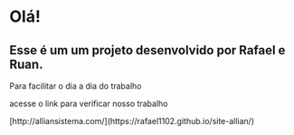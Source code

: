 <h1>Olá!</h1>
<h2>Esse é um um projeto desenvolvido por Rafael e Ruan.</h2>
<p>Para facilitar o dia a dia do trabalho</p>
<p>acesse o link para verificar nosso trabalho</p>
 [http://alliansistema.com/](https://rafael1102.github.io/site-allian/)
